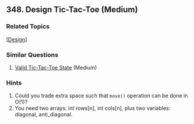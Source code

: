 <!--|This file generated by command(leetcode description); DO NOT EDIT.    |-->
<!--+----------------------------------------------------------------------+-->
<!--|@author    Openset <openset.wang@gmail.com>                           |-->
<!--|@link      https://github.com/openset                                 |-->
<!--|@home      https://github.com/openset/leetcode                        |-->
<!--+----------------------------------------------------------------------+-->

## 348. Design Tic-Tac-Toe (Medium)



### Related Topics
  [[Design](https://github.com/openset/leetcode/tree/master/tag/design/README.md)]

### Similar Questions
  1. [Valid Tic-Tac-Toe State](https://github.com/openset/leetcode/tree/master/problems/valid-tic-tac-toe-state) (Medium)

### Hints
  1. Could you trade extra space such that <code>move()</code> operation can be done in O(1)?
  1. You need two arrays: int rows[n], int cols[n], plus two variables: diagonal, anti_diagonal.
